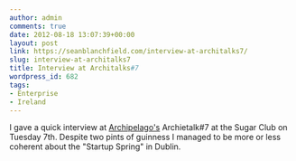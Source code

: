 ```yaml
---
author: admin
comments: true
date: 2012-08-18 13:07:39+00:00
layout: post
link: https://seanblanchfield.com/interview-at-architalks7/
slug: interview-at-architalks7
title: Interview at Architalks#7
wordpress_id: 682
tags:
- Enterprise
- Ireland
---
```

I gave a quick interview at [Archipelago's](http://www.archipelago.ie/) Archietalk#7 at the Sugar Club on Tuesday 7th. Despite two pints of guinness I managed to be more or less coherent about the "Startup Spring" in Dublin.
<!-- more -->

